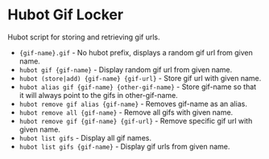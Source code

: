 Hubot Gif Locker
============

Hubot script for storing and retrieving gif urls.

* `{gif-name}.gif` - No hubot prefix, displays a random gif url from given name.
* `hubot gif {gif-name}` - Display random gif url from given name.
* `hubot (store|add) {gif-name} {gif-url}` - Store gif url with given name.
* `hubot alias gif {gif-name} {other-gif-name}` - Store gif-name so that it will always point to the gifs in other-gif-name.
* `hubot remove gif alias {gif-name}` - Removes gif-name as an alias.
* `hubot remove all {gif-name}` - Remove all gifs with given name.
* `hubot remove gif {gif-name} {gif-url}` - Remove specific gif url with given name.
* `hubot list gifs` - Display all gif names.
* `hubot list gifs {gif-name}` - Display gif urls from given name.
